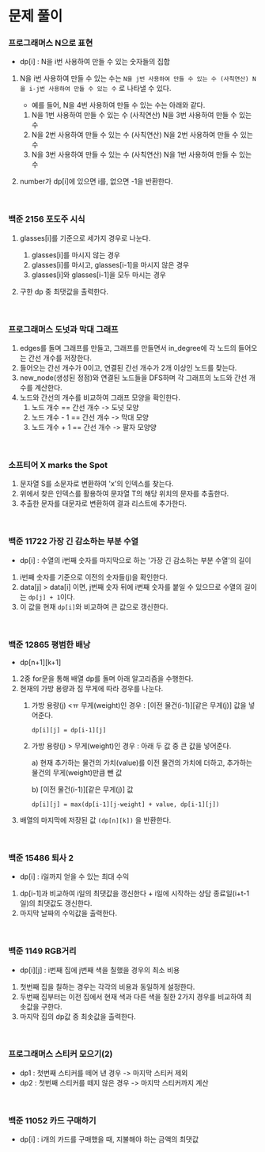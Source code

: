 # 문제 풀이

### 프로그래머스 N으로 표현

- dp[i] : N을 i번 사용하여 만들 수 있는 숫자들의 집합

1. N을 i번 사용하여 만들 수 있는 수는 `N을 j번 사용하여 만들 수 있는 수 (사칙연산) N을 i-j번 사용하여 만들 수 있는 수` 로 나타낼 수 있다.

   - 예를 들어, N을 4번 사용하여 만들 수 있는 수는 아래와 같다.

   1. N을 1번 사용하여 만들 수 있는 수 (사칙연산) N을 3번 사용하여 만들 수 있는 수
   2. N을 2번 사용하여 만들 수 있는 수 (사칙연산) N을 2번 사용하여 만들 수 있는 수
   3. N을 3번 사용하여 만들 수 있는 수 (사칙연산) N을 1번 사용하여 만들 수 있는 수

2. number가 dp[i]에 있으면 i를, 없으면 -1을 반환한다.

</br>

### 백준 2156 포도주 시식

1. glasses[i]를 기준으로 세가지 경우로 나눈다.
   1. glasses[i]를 마시지 않는 경우
   2. glasses[i]를 마시고, glasses[i-1]을 마시지 않은 경우
   3. glasses[i]와 glasses[i-1]을 모두 마시는 경우

2. 구한 dp 중 최댓값을 출력한다.

</br>

### 프로그래머스 도넛과 막대 그래프

1. edges를 돌며 그래프를 만들고, 그래프를 만들면서 in_degree에 각 노드의 들어오는 간선 개수를 저장한다.
2. 들어오는 간선 개수가 0이고, 연결된 간선 개수가 2개 이상인 노드를 찾는다.
3. new_node(생성된 정점)와 연결된 노드들을 DFS하며 각 그래프의 노드와 간선 개수를 계산한다.
4. 노드와 간선의 개수를 비교하여 그래프 모양을 확인한다.
   1. 노드 개수 == 간선 개수 -> 도넛 모양
   2. 노드 개수 - 1 == 간선 개수 -> 막대 모양
   3. 노드 개수 + 1 == 간선 개수 -> 팔자 모양양

</br>

### 소프티어 X marks the Spot

1. 문자열 S를 소문자로 변환하여 'x'의 인덱스를 찾는다.
2. 위에서 찾은 인덱스를 활용하여 문자열 T의 해당 위치의 문자를 추출한다.
3. 추출한 문자를 대문자로 변환하여 결과 리스트에 추가한다.

</br>

### 백준 11722 가장 긴 감소하는 부분 수열

- dp[i] : 수열의 i번째 숫자를 마지막으로 하는 '가장 긴 감소하는 부분 수열'의 길이
1. i번째 숫자를 기준으로 이전의 숫자들(j)을 확인한다.
2. data[j] > data[i] 이면, j번째 숫자 뒤에 i번째 숫자를 붙일 수 있으므로 수열의 길이는 `dp[j] + 1`이다.
3. 이 값을 현재 `dp[i]`와 비교하여 큰 값으로 갱신한다. 

</br>

### 백준 12865 평범한 배낭

- dp[n+1][k+1]
1. 2중 for문을 통해 배열 dp를 돌며 아래 알고리즘을 수행한다.
2. 현재의 가방 용량과 짐 무게에 따라 경우를 나눈다.
   1. 가방 용량(j) <ㅠ 무게(weight)인 경우 : [이전 물건(i-1)][같은 무게(j)] 값을 넣어준다.

        `dp[i][j] = dp[i-1][j]`

   2. 가방 용량(j) > 무게(weight)인 경우 : 아래 두 값 중 큰 값을 넣어준다.
        
        a) 현재 추가하는 물건의 가치(value)를 이전 물건의 가치에 더하고, 추가하는 물건의 무게(weight)만큼 뺀 값

        b) [이전 물건(i-1)][같은 무게(j)] 값
        
        `dp[i][j] = max(dp[i-1][j-weight] + value, dp[i-1][j])`
3. 배열의 마지막에 저장된 값 `(dp[n][k])` 을 반환한다.

</br>

### 백준 15486 퇴사 2

- dp[i] : i일까지 얻을 수 있는 최대 수익
1. dp[i-1]과 비교하여 i일의 최댓값을 갱신한다 + i일에 시작하는 상담 종료일(i+t-1일)의 최댓값도 갱신한다.
2. 마지막 날짜의 수익값을 출력한다.

</br>

### 백준 1149 RGB거리

- dp[i][j] : i번째 집에 j번째 색을 칠했을 경우의 최소 비용
1. 첫번째 집을 칠하는 경우는 각각의 비용과 동일하게 설정한다.
2. 두번째 집부터는 이전 집에서 현재 색과 다른 색을 칠한 2가지 경우를 비교하여 최솟값을 구한다.
3. 마지막 집의 dp값 중 최솟값을 출력한다.

</br>

### 프로그래머스 스티커 모으기(2)

- dp1 : 첫번째 스티커를 떼어 낸 경우 -> 마지막 스티커 제외
- dp2 : 첫번째 스티커를 떼지 않은 경우 -> 마지막 스티커까지 계산

</br>

### 백준 11052 카드 구매하기

- dp[i] : i개의 카드를 구매했을 때, 지불해야 하는 금액의 최댓값